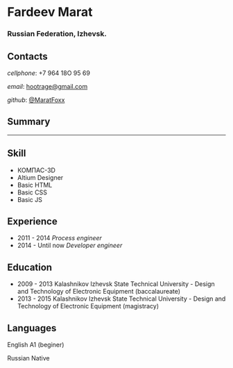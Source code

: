 # Fardeev Marat  
  ### Russian Federation, Izhevsk.

## Contacts

  *cellphone*: +7 964 18O 95 69

  *email*: hootrage@gmail.com

  *github*: [@MaratFoxx](https://github.com/MaratFoxx)

## Summary
---------
## Skill

  * КОМПАС-3D
  * Altium Designer
  * Basic HTML
  * Basic CSS
  * Basic JS
  
## Experience

  * 2011 - 2014   *Process engineer*
  * 2014 - Until now  *Developer engineer*

## Education

  * 2009 - 2013 Kalashnikov Izhevsk State Technical University - Design and Technology of Electronic Equipment (baccalaureate)
  * 2013 - 2015 Kalashnikov Izhevsk State Technical University - Design and Technology of Electronic Equipment (magistracy)

## Languages

  English A1 (beginer)
  
  Russian Native

